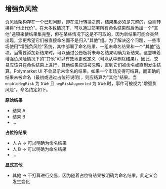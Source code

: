 ## 增强负风险

负风险架构存在一个已知问题，即在进行转换之前，结果集必须是完整的，否则转换将"付出代价"。在大多数情况下，可以通过部署所有命名结果然后添加一个"其他"选项来使结果集完整，但在某些情况下这是不可取的，因为新结果可能会突然出现，您更希望它们被直接命名而不是归入"其他"组。为了解决这个问题，一些市场使用"增强负风险"系统，其中部署了命名结果、一组未命名结果和一个"其他"选项。当需要添加新结果时，可以通过公告板将未命名结果明确为新结果。这意味着增强负风险情况下的"其他"可以有效地更改定义（可以从中删除结果）。因此，交易应该只在命名结果上进行，其他结果应该被忽略，直到它们被命名或直到发生结算。Polymarket UI 不会显示未命名的结果。如果一个市场变得可结算，而正确的结果未被命名（最初或通过占位符说明），则应结算为"其他"结果。当 `enableNegRisk` 为 true 且 `negRiskAugmented` 为 true 时，事件可被视为"增强负风险"。命名约定如下。

**原始结果**

  * 结果 A
  * 结果 B
  * ...



**占位符结果**

  * 人 A -> 可以明确为命名结果
  * 人 B -> 可以明确为命名结果
  * ...



**显式其他**

  * 其他 -> 不打算进行交易，因为随着占位符结果被明确为命名结果，此定义会发生变化
